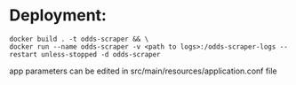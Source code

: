 # Deployment:
```
docker build . -t odds-scraper && \
docker run --name odds-scraper -v <path to logs>:/odds-scraper-logs --restart unless-stopped -d odds-scraper
```
app parameters can be edited in src/main/resources/application.conf file
